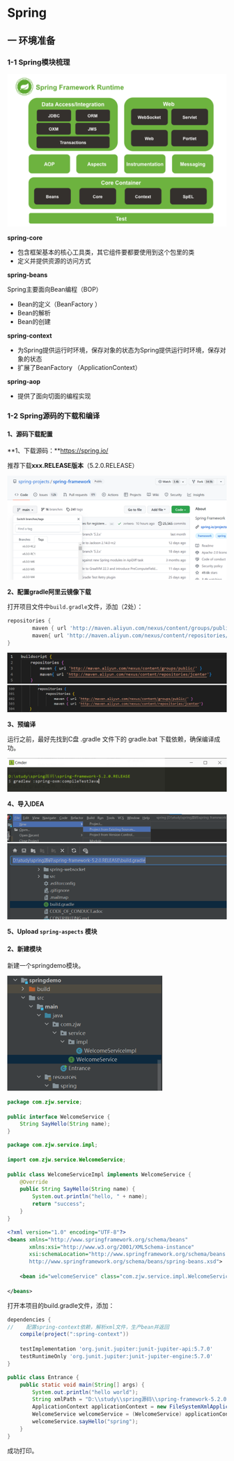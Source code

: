 # Spring

## 一 环境准备

### 1-1 Spring模块梳理

<img src="https://raw.githubusercontent.com/z-junwei/images/mian/img/Spring/202210311514251.png" alt="image-20221031151405194" style="zoom:67%;" />

**spring-core**

- 包含框架基本的核心工具类，其它组件要都要使用到这个包里的类
- 定义并提供资源的访问方式

**spring-beans**

Spring主要面向Bean编程（BOP）

- Bean的定义（BeanFactory ）
- Bean的解析
- Bean的创建

**spring-context**

- 为Spring提供运行时环境，保存对象的状态为Spring提供运行时环境，保存对象的状态
- 扩展了BeanFactory （ApplicationContext）

**spring-aop**

- 提供了面向切面的编程实现

### 1-2 Spring源码的下载和编译

#### 1、源码下载配置

**1、下载源码：**https://spring.io/

推荐下载**xxx.RELEASE版本**（5.2.0.RELEASE）

<img src="https://raw.githubusercontent.com/z-junwei/images/mian/img/Spring/202210311510674.png" alt="202210311435368" style="zoom:67%;" />

**2、配置gradle阿里云镜像下载**

打开项目文件中`build.gradle`文件，添加（2处）：

```gradle
repositories {
        maven { url 'http://maven.aliyun.com/nexus/content/groups/public/' }
        maven{ url 'http://maven.aliyun.com/nexus/content/repositories/jcenter'}
}
```

<img src="https://raw.githubusercontent.com/z-junwei/images/mian/img/Spring/202210311514165.png" alt="image-20221031151429137" style="zoom:67%;" />

<img src="https://raw.githubusercontent.com/z-junwei/images/mian/img/Spring/202210311514765.png" alt="image-20221031151443738" style="zoom:67%;" />

**3、预编译**

运行之前，最好先找到C盘 .gradle 文件下的 gradle.bat 下载依赖，确保编译成功。

<img src="https://raw.githubusercontent.com/z-junwei/images/mian/img/Spring/202210311521889.png" alt="image-20221031152104862" style="zoom:67%;" />

**4、导入IDEA**

<img src="https://raw.githubusercontent.com/z-junwei/images/mian/img/Spring/202210311521012.png" alt="image-20221031152131981" style="zoom:67%;" />

<img src="https://raw.githubusercontent.com/z-junwei/images/mian/img/Spring/202210311521671.png" alt="image-20221031152157642" style="zoom: 67%;" />

**5、Upload  `spring-aspects` 模块**

#### 2、新建模块

新建一个springdemo模块。

<img src="https://raw.githubusercontent.com/z-junwei/images/mian/img/Spring/202210311551692.png" alt="image-20221031155155665" style="zoom:67%;" />

```java
package com.zjw.service;

public interface WelcomeService {
	String SayHello(String name);
}

```

```java
package com.zjw.service.impl;

import com.zjw.service.WelcomeService;

public class WelcomeServiceImpl implements WelcomeService {
	@Override
	public String SayHello(String name) {
		System.out.println("hello, " + name);
		return "success";
	}
}
```

```xml
<?xml version="1.0" encoding="UTF-8"?>
<beans xmlns="http://www.springframework.org/schema/beans"
	   xmlns:xsi="http://www.w3.org/2001/XMLSchema-instance"
	   xsi:schemaLocation="http://www.springframework.org/schema/beans
       http://www.springframework.org/schema/beans/spring-beans.xsd">

	<bean id="welcomeService" class="com.zjw.service.impl.WelcomeServiceImpl"></bean>

</beans>
```

打开本项目的build.gradle文件，添加：

```gradle
dependencies {
//    配置spring-context依赖，解析xml文件，生产bean并返回
    compile(project(":spring-context"))
    
    testImplementation 'org.junit.jupiter:junit-jupiter-api:5.7.0'
    testRuntimeOnly 'org.junit.jupiter:junit-jupiter-engine:5.7.0'
}
```

```java
public class Entrance {
	public static void main(String[] args) {
		System.out.println("hello world");
		String xmlPath = "D:\\study\\spring源码\\spring-framework-5.2.0.RELEASE\\springdemo\\src\\main\\resources\\spring\\spring-config.xml";
		ApplicationContext applicationContext = new FileSystemXmlApplicationContext(xmlPath);
		WelcomeService welcomeService = (WelcomeService) applicationContext.getBean("welcomeService");
		welcomeService.sayHello("spring");
	}
}
```

成功打印。
